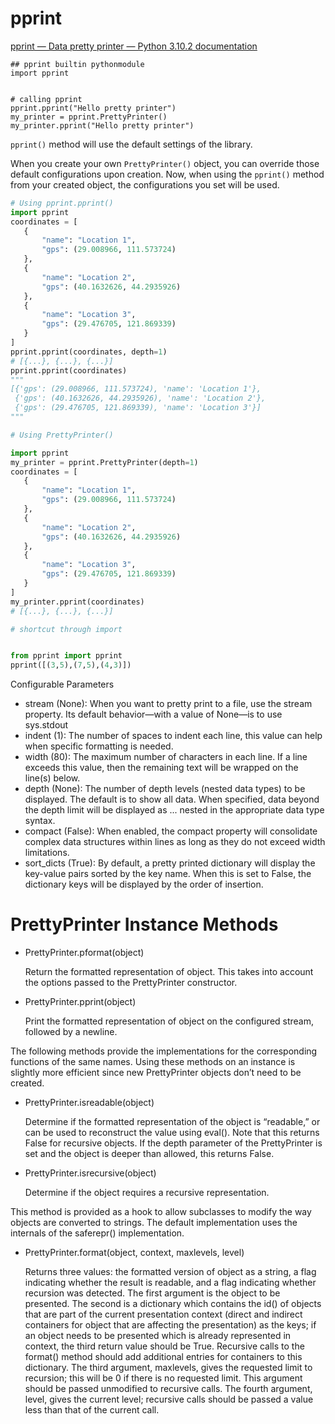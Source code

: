 # pprint

[pprint — Data pretty printer — Python 3.10.2 documentation](https://docs.python.org/3/library/pprint.html)

```shell
## pprint builtin pythonmodule
import pprint


# calling pprint
pprint.pprint("Hello pretty printer")
my_printer = pprint.PrettyPrinter()
my_printer.pprint("Hello pretty printer")
```

`pprint()` method will use the default settings of the library.

When you create your own `PrettyPrinter()` object, you can override those default configurations upon creation. Now, when using the `pprint()` method from your created object, the configurations you set will be used.

```python
# Using pprint.pprint()
import pprint
coordinates = [
   {
       "name": "Location 1",
       "gps": (29.008966, 111.573724)
   },
   {
       "name": "Location 2",
       "gps": (40.1632626, 44.2935926)
   },
   {
       "name": "Location 3",
       "gps": (29.476705, 121.869339)
   }
]
pprint.pprint(coordinates, depth=1)
# [{...}, {...}, {...}]
pprint.pprint(coordinates)
"""
[{'gps': (29.008966, 111.573724), 'name': 'Location 1'},
 {'gps': (40.1632626, 44.2935926), 'name': 'Location 2'},
 {'gps': (29.476705, 121.869339), 'name': 'Location 3'}]
"""
```

```python
# Using PrettyPrinter()

import pprint
my_printer = pprint.PrettyPrinter(depth=1)
coordinates = [
   {
       "name": "Location 1",
       "gps": (29.008966, 111.573724)
   },
   {
       "name": "Location 2",
       "gps": (40.1632626, 44.2935926)
   },
   {
       "name": "Location 3",
       "gps": (29.476705, 121.869339)
   }
]
my_printer.pprint(coordinates)
# [{...}, {...}, {...}]
```

```python
# shortcut through import


from pprint import pprint
pprint([(3,5),(7,5),(4,3)])
```

Configurable Parameters

- stream (None): When you want to pretty print to a file, use the stream property. Its default behavior—with a value of None—is to use sys.stdout
- indent (1): The number of spaces to indent each line, this value can help when specific formatting is needed.
- width (80): The maximum number of characters in each line. If a line exceeds this value, then the remaining text will be wrapped on the line(s) below.
- depth (None): The number of depth levels (nested data types) to be displayed. The default is to show all data. When specified, data beyond the depth limit will be displayed as ... nested in the appropriate data type syntax.
- compact (False): When enabled, the compact property will consolidate complex data structures within lines as long as they do not exceed width limitations.
- sort_dicts (True): By default, a pretty printed dictionary will display the key-value pairs sorted by the key name. When this is set to False, the dictionary keys will be displayed by the order of insertion.

# **PrettyPrinter Instance Methods**

- PrettyPrinter.pformat(object)

   Return the formatted representation of object. This takes into account the options passed to the PrettyPrinter constructor.

- PrettyPrinter.pprint(object)

   Print the formatted representation of object on the configured stream, followed by a newline.

The following methods provide the implementations for the corresponding functions of the same names. Using these methods on an instance is slightly more efficient since new PrettyPrinter objects don’t need to be created.

- PrettyPrinter.isreadable(object)

   Determine if the formatted representation of the object is “readable,” or can be used to reconstruct the value using eval(). Note that this returns False for recursive objects. If the depth parameter of the PrettyPrinter is set and the object is deeper than allowed, this returns False.

- PrettyPrinter.isrecursive(object)

   Determine if the object requires a recursive representation.

This method is provided as a hook to allow subclasses to modify the way objects are converted to strings. The default implementation uses the internals of the saferepr() implementation.

- PrettyPrinter.format(object, context, maxlevels, level)

   Returns three values: the formatted version of object as a string, a flag indicating whether the result is readable, and a flag indicating whether recursion was detected. The first argument is the object to be presented. The second is a dictionary which contains the id() of objects that are part of the current presentation context (direct and indirect containers for object that are affecting the presentation) as the keys; if an object needs to be presented which is already represented in context, the third return value should be True. Recursive calls to the format() method should add additional entries for containers to this dictionary. The third argument, maxlevels, gives the requested limit to recursion; this will be 0 if there is no requested limit. This argument should be passed unmodified to recursive calls. The fourth argument, level, gives the current level; recursive calls should be passed a value less than that of the current call.

